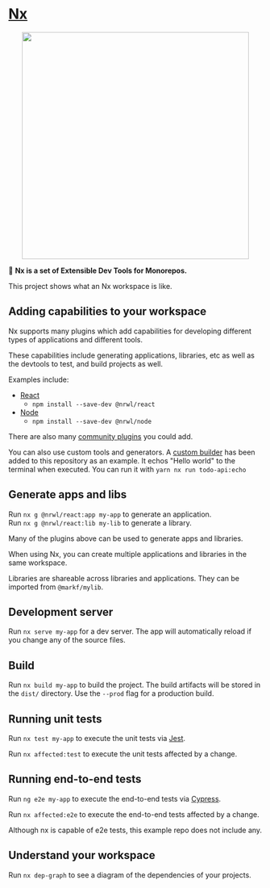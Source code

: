 # [Nx](https://nx.dev)

<p align="center"><img src="https://raw.githubusercontent.com/nrwl/nx/master/images/nx-logo.png" width="450"></p>

🔎 **Nx is a set of Extensible Dev Tools for Monorepos.**

This project shows what an Nx workspace is like. 

## Adding capabilities to your workspace

Nx supports many plugins which add capabilities for developing different types of applications and different tools.

These capabilities include generating applications, libraries, etc as well as the devtools to test, and build projects as well.

Examples include:

- [React](https://reactjs.org)
  - `npm install --save-dev @nrwl/react`
- [Node](https://nodejs.org)
  - `npm install --save-dev @nrwl/node`

There are also many [community plugins](https://nx.dev/nx-community) you could add.

You can also use custom tools and generators. A [custom builder](https://nx.dev/latest/angular/workspace/executors/creating-custom-builders) has been added to this repository as an example. It echos "Hello world" to the terminal when executed. You can run it with `yarn nx run todo-api:echo`

## Generate apps and libs

Run `nx g @nrwl/react:app my-app` to generate an application.  
Run `nx g @nrwl/react:lib my-lib` to generate a library. 

Many of the plugins above can be used to generate apps and libraries.

When using Nx, you can create multiple applications and libraries in the same workspace.

Libraries are shareable across libraries and applications. They can be imported from `@markf/mylib`.

## Development server

Run `nx serve my-app` for a dev server. The app will automatically reload if you change any of the source files.

## Build

Run `nx build my-app` to build the project. The build artifacts will be stored in the `dist/` directory. Use the `--prod` flag for a production build.

## Running unit tests

Run `nx test my-app` to execute the unit tests via [Jest](https://jestjs.io).

Run `nx affected:test` to execute the unit tests affected by a change.

## Running end-to-end tests

Run `ng e2e my-app` to execute the end-to-end tests via [Cypress](https://www.cypress.io).

Run `nx affected:e2e` to execute the end-to-end tests affected by a change.

Although nx is capable of e2e tests, this example repo does not include any. 

## Understand your workspace

Run `nx dep-graph` to see a diagram of the dependencies of your projects.
